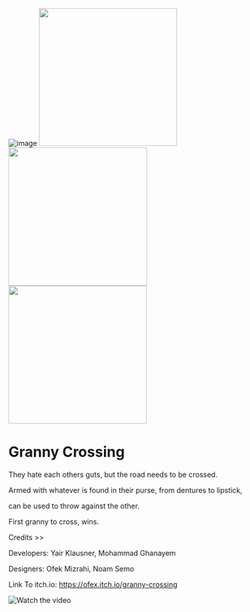 ![image](https://user-images.githubusercontent.com/81380413/207822038-d631f6d2-df1a-4612-a4ce-5338ffb73ead.png)
<img src="https://user-images.githubusercontent.com/81380413/207824822-7def43e3-dfdb-406a-a981-c586349c9c74.png" width="272"> <img src="https://user-images.githubusercontent.com/81380413/207822859-ecd07cfc-f620-4a97-a6a6-19e73dc5ed81.png" width="273"> <img src="https://user-images.githubusercontent.com/81380413/207824858-bf5a1746-5eca-4f9e-84d4-4b26ae5a6670.png" width="272">



# Granny Crossing
They hate each others guts, but the road needs to be crossed. 

Armed with whatever is found in their purse, from dentures to lipstick, 

can be used to throw against the other.  

First granny to cross, wins.

Credits >>

Developers: Yair Klausner, Mohammad Ghanayem

Designers: Ofek Mizrahi, Noam Semo

Link To itch.io: https://ofex.itch.io/granny-crossing

![Watch the video](https://youtu.be/kl3Z_eIRr-8)



